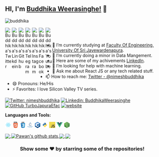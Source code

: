 ## HI, I'm [Buddhika Weerasinghe!](https://www.linkedin.com/in/buddhika-weerasinghe-8494a1109/) 👋

<p align="left"> <img src="https://komarev.com/ghpvc/?username=TurboJapuraEfac&label=Views&color=blue&style=plastic" alt="buddhika" /> </p>

<a href="https://twitter.com/nimeshbuddhika">
  <img align="left" alt="Buddhika's Twitter" width="22px" src="https://cdn.jsdelivr.net/npm/simple-icons@v3/icons/twitter.svg" />
</a>
<a href="https://www.linkedin.com/in/buddhika-weerasinghe-8494a1109">
  <img align="left" alt="Buddhika's Linkdein" width="22px" src="https://cdn.jsdelivr.net/npm/simple-icons@v3/icons/linkedin.svg" />
</a>
<a href="https://github.com/TurboJapuraEfac">
  <img align="left" alt="Buddhika's Github" width="22px" src="https://cdn.jsdelivr.net/npm/simple-icons@v3/icons/github.svg" />
</a>
<a href="">
  <img align="left" alt="Buddhika's Telegram" width="22px" src="https://cdn.jsdelivr.net/npm/simple-icons@v3/icons/telegram.svg" />
</a>
<a href="">
  <img align="left" alt="Buddhika's Instagram" width="22px" src="https://cdn.jsdelivr.net/npm/simple-icons@v3/icons/instagram.svg" />
</a>
<a href="">
  <img align="left" alt="Buddhika's Facebook" width="22px" src="https://cdn.jsdelivr.net/npm/simple-icons@v3/icons/facebook.svg" />
</a>
<a href="">
  <img align="left" alt="Buddhika's Youtube" width="22px" src="https://cdn.jsdelivr.net/npm/simple-icons@v3/icons/youtube.svg" />
</a>

<br/>
<br/>



- 🔭 I’m currently studying at [Faculty Of Engineering, University Of Sri Jayewardenapura](http://eng.sjp.ac.lk).
- 🌱 I’m currently doing a minor in Data Mangement.
- 👯 Here are some of my achivements [LinkedIn](https://www.linkedin.com/in/buddhika-weerasinghe-8494a1109).
- 🤔 I’m looking for help with machine learning.
- 💬 Ask me about React JS or any tech related stuff.
- 📫 How to reach me: [Twitter - @nimeshbuddhika](https://twitter.com/nimeshbuddhika)
- 😄 Pronouns: He/His
- ⚡ Favorites: I love Silicon Valley TV series.

[![Twitter: nimeshbuddhika](https://img.shields.io/twitter/follow/nimeshbuddhika?style=social)](https://twitter.com/nimeshbuddhika)
[![Linkedin: BuddhikaWeerasinghe](https://img.shields.io/badge/-buddhika-blue?style=flat-square&logo=Linkedin&logoColor=white&link=https://www.linkedin.com/in/buddhika-weerasinghe-8494a1109/)](https://www.linkedin.com/in/buddhika-weerasinghe-8494a1109/)
[![GitHub TurboJapuraEfac](https://img.shields.io/github/followers/TurboJapuraEfac?label=follow&style=social)](https://github.com/TurboJapuraEfac)
[![website](https://img.shields.io/badge/PortfolioWebsite-_-2648ff?style=flat-square&logo=google-chrome)]()


**Languages and Tools:**  

<code><img height="20" src="https://raw.githubusercontent.com/github/explore/80688e429a7d4ef2fca1e82350fe8e3517d3494d/topics/react/react.png"></code>
<code><img height="20" src="https://raw.githubusercontent.com/github/explore/80688e429a7d4ef2fca1e82350fe8e3517d3494d/topics/html/html.png"></code>
<code><img height="20" src="https://raw.githubusercontent.com/github/explore/80688e429a7d4ef2fca1e82350fe8e3517d3494d/topics/css/css.png"></code>
<code><img height="20" src="https://raw.githubusercontent.com/github/explore/80688e429a7d4ef2fca1e82350fe8e3517d3494d/topics/c/c.png"></code>
<code><img height="20" src="https://raw.githubusercontent.com/github/explore/80688e429a7d4ef2fca1e82350fe8e3517d3494d/topics/cpp/cpp.png"></code>
<code><img height="20" src="https://raw.githubusercontent.com/github/explore/80688e429a7d4ef2fca1e82350fe8e3517d3494d/topics/python/python.png"></code>
<code><img height="20" src="https://raw.githubusercontent.com/github/explore/80688e429a7d4ef2fca1e82350fe8e3517d3494d/topics/javascript/javascript.png"></code>
<code><img height="20" src="https://raw.githubusercontent.com/github/explore/80688e429a7d4ef2fca1e82350fe8e3517d3494d/topics/vue/vue.png"></code>
<code><img height="20" src="https://raw.githubusercontent.com/github/explore/80688e429a7d4ef2fca1e82350fe8e3517d3494d/topics/nodejs/nodejs.png"></code>    

<a href="https://github.com/iampawan">
  <img align="center" src="https://github-readme-stats.vercel.app/api/top-langs/?username=iampawan&theme=light&hide_langs_below=1" />
</a>
<a href="https://github.com/iampawan">
 <img align="center" src="https://github-readme-stats.vercel.app/api?username=iampawan&show_icons=true&theme=light&line_height=27" alt="Pawan's github stats"/>
</a>
<a href="https://github.com/iampawan/FlutterExampleApps">
  <img align="center" src="https://github-readme-stats.vercel.app/api/pin/?username=iampawan&repo=FlutterExampleApps&theme=light" />

</a>
<a href="https://github.com/iampawan/VelocityX">
 <img align="center" src="https://github-readme-stats.vercel.app/api/pin/?username=iampawan&repo=VelocityX&theme=light" />
</a>

<div align="center">

### Show some ❤️ by starring some of the repositories!

</div>
